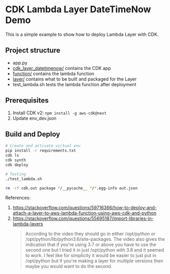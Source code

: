 # CDK Lambda Layer DateTimeNow Demo

This is a simple example to show how to deploy Lambda Layer with CDK.

## Project structure
- app.py
- [cdk_layer_datetimenow/](cdk_layer_datetimenow) contains the CDK app
- [function/](function) contains the lambda function
- [layer/](layer) contains what to be built and packaged for the Layer
- test_lambda.sh tests the lambda function after deployment

## Prerequisites
1. Install CDK v2: `npm install -g aws-cdk@next`
2. Update env_dev.json

## Build and Deploy
```bash
# Create and activate virtual env
pip install -r requirements.txt
cdk ls
cdk synth
cdk deploy

# Testing
./test_lambda.sh

rm -rf cdk.out package */__pycache__ */*.egg-info out.json
```

References:
1. https://stackoverflow.com/questions/59716366/how-to-deploy-and-attach-a-layer-to-aws-lambda-function-using-aws-cdk-and-python
1. https://stackoverflow.com/questions/55695187/import-libraries-in-lambda-layers
    > According to the video they should go in either /opt/python or /opt/python/lib/python3.6/site-packages. The video also gives the indication that if you're using 3.7 or above you have to use the second one but I tried it in just /opt/python with 3.8 and it seemed to work. I feel like for simplicity it would be easier to just put in /opt/python but if you're making a layer for multiple versions then maybe you would want to do the second.

